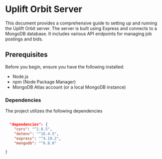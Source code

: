 # Uplift Orbit Server

This document provides a comprehensive guide to setting up and running the Uplift Orbit server. The server is built using Express and connects to a MongoDB database. It includes various API endpoints for managing job postings and bids.

## Prerequisites

Before you begin, ensure you have the following installed:

- Node.js
- npm (Node Package Manager)
- MongoDB Atlas account (or a local MongoDB instance)


### Dependencies

The project utilizes the following dependencies

```json

  "dependencies": {
    "cors": "^2.8.5",
    "dotenv": "^16.4.5",
    "express": "^4.19.2",
    "mongodb": "^6.8.0"

}

```